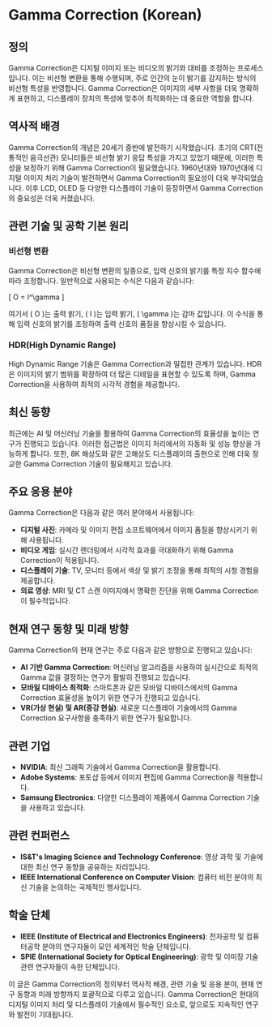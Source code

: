 # Gamma Correction (Korean)

## 정의
Gamma Correction은 디지털 이미지 또는 비디오의 밝기와 대비를 조정하는 프로세스입니다. 이는 비선형 변환을 통해 수행되며, 주로 인간의 눈이 밝기를 감지하는 방식의 비선형 특성을 반영합니다. Gamma Correction은 이미지의 세부 사항을 더욱 명확하게 표현하고, 디스플레이 장치의 특성에 맞추어 최적화하는 데 중요한 역할을 합니다.

## 역사적 배경
Gamma Correction의 개념은 20세기 중반에 발전하기 시작했습니다. 초기의 CRT(전통적인 음극선관) 모니터들은 비선형 밝기 응답 특성을 가지고 있었기 때문에, 이러한 특성을 보정하기 위해 Gamma Correction이 필요했습니다. 1960년대와 1970년대에 디지털 이미지 처리 기술이 발전하면서 Gamma Correction의 필요성이 더욱 부각되었습니다. 이후 LCD, OLED 등 다양한 디스플레이 기술이 등장하면서 Gamma Correction의 중요성은 더욱 커졌습니다.

## 관련 기술 및 공학 기본 원리
### 비선형 변환
Gamma Correction은 비선형 변환의 일종으로, 입력 신호의 밝기를 특정 지수 함수에 따라 조정합니다. 일반적으로 사용되는 수식은 다음과 같습니다:

\[ O = I^\gamma \]

여기서 \( O \)는 출력 밝기, \( I \)는 입력 밝기, \( \gamma \)는 감마 값입니다. 이 수식을 통해 입력 신호의 밝기를 조정하여 출력 신호의 품질을 향상시킬 수 있습니다.

### HDR(High Dynamic Range)
High Dynamic Range 기술은 Gamma Correction과 밀접한 관계가 있습니다. HDR은 이미지의 밝기 범위를 확장하여 더 많은 디테일을 표현할 수 있도록 하며, Gamma Correction을 사용하여 최적의 시각적 경험을 제공합니다.

## 최신 동향
최근에는 AI 및 머신러닝 기술을 활용하여 Gamma Correction의 효율성을 높이는 연구가 진행되고 있습니다. 이러한 접근법은 이미지 처리에서의 자동화 및 성능 향상을 가능하게 합니다. 또한, 8K 해상도와 같은 고해상도 디스플레이의 출현으로 인해 더욱 정교한 Gamma Correction 기술이 필요해지고 있습니다.

## 주요 응용 분야
Gamma Correction은 다음과 같은 여러 분야에서 사용됩니다:
- **디지털 사진**: 카메라 및 이미지 편집 소프트웨어에서 이미지 품질을 향상시키기 위해 사용됩니다.
- **비디오 게임**: 실시간 렌더링에서 시각적 효과를 극대화하기 위해 Gamma Correction이 적용됩니다.
- **디스플레이 기술**: TV, 모니터 등에서 색상 및 밝기 조정을 통해 최적의 시청 경험을 제공합니다.
- **의료 영상**: MRI 및 CT 스캔 이미지에서 명확한 진단을 위해 Gamma Correction이 필수적입니다.

## 현재 연구 동향 및 미래 방향
Gamma Correction의 현재 연구는 주로 다음과 같은 방향으로 진행되고 있습니다:
- **AI 기반 Gamma Correction**: 머신러닝 알고리즘을 사용하여 실시간으로 최적의 Gamma 값을 결정하는 연구가 활발히 진행되고 있습니다.
- **모바일 디바이스 최적화**: 스마트폰과 같은 모바일 디바이스에서의 Gamma Correction 효율성을 높이기 위한 연구가 진행되고 있습니다.
- **VR(가상 현실) 및 AR(증강 현실)**: 새로운 디스플레이 기술에서의 Gamma Correction 요구사항을 충족하기 위한 연구가 필요합니다.

## 관련 기업
- **NVIDIA**: 최신 그래픽 기술에서 Gamma Correction을 활용합니다.
- **Adobe Systems**: 포토샵 등에서 이미지 편집에 Gamma Correction을 적용합니다.
- **Samsung Electronics**: 다양한 디스플레이 제품에서 Gamma Correction 기술을 사용하고 있습니다.

## 관련 컨퍼런스
- **IS&T's Imaging Science and Technology Conference**: 영상 과학 및 기술에 대한 최신 연구 동향을 공유하는 자리입니다.
- **IEEE International Conference on Computer Vision**: 컴퓨터 비전 분야의 최신 기술을 논의하는 국제적인 행사입니다.

## 학술 단체
- **IEEE (Institute of Electrical and Electronics Engineers)**: 전자공학 및 컴퓨터공학 분야의 연구자들이 모인 세계적인 학술 단체입니다.
- **SPIE (International Society for Optical Engineering)**: 광학 및 이미징 기술 관련 연구자들이 속한 단체입니다.

이 글은 Gamma Correction의 정의부터 역사적 배경, 관련 기술 및 응용 분야, 현재 연구 동향과 미래 방향까지 포괄적으로 다루고 있습니다. Gamma Correction은 현대의 디지털 이미지 처리 및 디스플레이 기술에서 필수적인 요소로, 앞으로도 지속적인 연구와 발전이 기대됩니다.